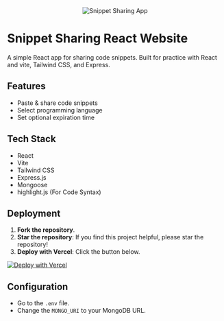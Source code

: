 <div align="center">
  <img src="https://graph.org/file/4974e97c1093c7a923bcd.jpg" alt="Snippet Sharing App">
</div>

# Snippet Sharing React Website

A simple React app for sharing code snippets. Built for practice with React and vite, Tailwind CSS, and Express.

## Features

- Paste & share code snippets
- Select programming language
- Set optional expiration time

## Tech Stack

- React
- Vite
- Tailwind CSS
- Express.js
- Mongoose
- highlight.js (For Code Syntax)

## Deployment

1. **Fork the repository**.
2. **Star the repository**: If you find this project helpful, please star the repository!
3. **Deploy with Vercel**: Click the button below.

[![Deploy with Vercel](https://vercel.com/button)](https://vercel.com/import/project?template=https://github.com/LazyShuyaa/SnippetsBin)

## Configuration

- Go to the `.env` file.
- Change the `MONGO_URI` to your MongoDB URL.
